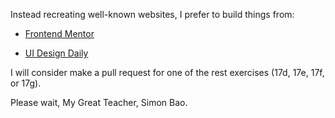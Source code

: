 Instead recreating well-known websites, I prefer to build things from:
* [Frontend Mentor](https://www.frontendmentor.io/)

* [UI Design Daily](https://www.uidesigndaily.com/)

I will consider make a pull request for one of the rest exercises (17d, 17e, 17f, or 17g). 

Please wait, My Great Teacher, Simon Bao.